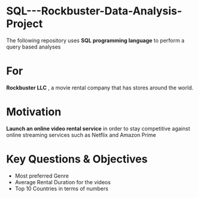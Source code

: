 # SQL---Rockbuster-Data-Analysis-Project

The following repository uses **SQL programming language** to perform a query based analyses

# For
**Rockbuster LLC** , a movie
rental company that has stores around the world.

# Motivation
**Launch an online video rental service**
in order to stay competitive against online streaming services such as Netflix and Amazon Prime

# Key Questions & Objectives
- Most preferred Genre
- Average Rental Duration for the videos
- Top 10 Countries in terms of numbers
